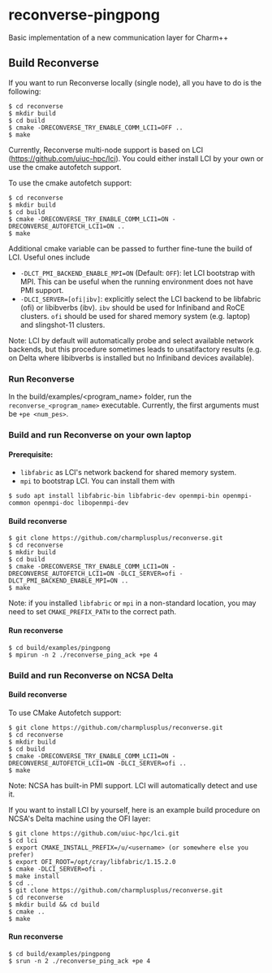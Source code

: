 # reconverse-pingpong
Basic implementation of a new communication layer for Charm++

## Build Reconverse

If you want to run Reconverse locally (single node), all you have to do is the following:  

```
$ cd reconverse
$ mkdir build
$ cd build
$ cmake -DRECONVERSE_TRY_ENABLE_COMM_LCI1=OFF ..
$ make
```

Currently, Reconverse multi-node support is based on LCI (https://github.com/uiuc-hpc/lci). You could either install LCI by your own or use the cmake autofetch support.

To use the cmake autofetch support:
```
$ cd reconverse
$ mkdir build
$ cd build
$ cmake -DRECONVERSE_TRY_ENABLE_COMM_LCI1=ON -DRECONVERSE_AUTOFETCH_LCI1=ON ..
$ make
```

Additional cmake variable can be passed to further fine-tune the build of LCI. Useful ones include
- `-DLCT_PMI_BACKEND_ENABLE_MPI=ON` (Default: `OFF`): let LCI bootstrap with MPI. This can be useful when the running environment does not have PMI support.
- `-DLCI_SERVER=[ofi|ibv]`: explicitly select the LCI backend to be libfabric (ofi) or libibverbs (ibv). `ibv` should be used for Infiniband and RoCE clusters. `ofi` should be used for shared memory system (e.g. laptop) and slingshot-11 clusters.

Note: LCI by default will automatically probe and select available network backends, but this procedure sometimes leads to unsatifactory results (e.g. on Delta where libibverbs is installed but no Infiniband devices available). 

### Run Reconverse

In the build/examples/<program_name> folder, run the `reconverse_<program_name>` executable. Currently, the first arguments must be `+pe <num_pes>`.  

### Build and run Reconverse on your own laptop

#### Prerequisite:
- `libfabric` as LCI's network backend for shared memory system.
- `mpi` to bootstrap LCI.
You can install them with
```
$ sudo apt install libfabric-bin libfabric-dev openmpi-bin openmpi-common openmpi-doc libopenmpi-dev
```

#### Build reconverse
```
$ git clone https://github.com/charmplusplus/reconverse.git
$ cd reconverse
$ mkdir build
$ cd build
$ cmake -DRECONVERSE_TRY_ENABLE_COMM_LCI1=ON -DRECONVERSE_AUTOFETCH_LCI1=ON -DLCI_SERVER=ofi -DLCT_PMI_BACKEND_ENABLE_MPI=ON ..
$ make
```
Note: if you installed `libfabric` or `mpi` in a non-standard location, you may need to set `CMAKE_PREFIX_PATH` to the correct path.

#### Run reconverse
```
$ cd build/examples/pingpong
$ mpirun -n 2 ./reconverse_ping_ack +pe 4
```

### Build and run Reconverse on NCSA Delta

#### Build reconverse
To use CMake Autofetch support:
```
$ git clone https://github.com/charmplusplus/reconverse.git
$ cd reconverse
$ mkdir build
$ cd build
$ cmake -DRECONVERSE_TRY_ENABLE_COMM_LCI1=ON -DRECONVERSE_AUTOFETCH_LCI1=ON -DLCI_SERVER=ofi ..
$ make
```

Note: NCSA has built-in PMI support. LCI will automatically detect and use it.

If you want to install LCI by yourself, here is an example build procedure on NCSA's Delta machine using the OFI layer:

```
$ git clone https://github.com/uiuc-hpc/lci.git
$ cd lci
$ export CMAKE_INSTALL_PREFIX=/u/<username> (or somewhere else you prefer)
$ export OFI_ROOT=/opt/cray/libfabric/1.15.2.0
$ cmake -DLCI_SERVER=ofi .
$ make install
$ cd ..
$ git clone https://github.com/charmplusplus/reconverse.git
$ cd reconverse
$ mkdir build && cd build
$ cmake ..
$ make
```

#### Run reconverse
```
$ cd build/examples/pingpong
$ srun -n 2 ./reconverse_ping_ack +pe 4
```
